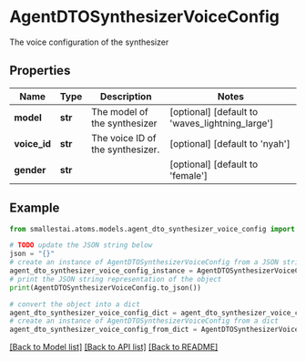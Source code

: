 # AgentDTOSynthesizerVoiceConfig

The voice configuration of the synthesizer

## Properties

Name | Type | Description | Notes
------------ | ------------- | ------------- | -------------
**model** | **str** | The model of the synthesizer | [optional] [default to 'waves_lightning_large']
**voice_id** | **str** | The voice ID of the synthesizer. | [optional] [default to 'nyah']
**gender** | **str** |  | [optional] [default to 'female']

## Example

```python
from smallestai.atoms.models.agent_dto_synthesizer_voice_config import AgentDTOSynthesizerVoiceConfig

# TODO update the JSON string below
json = "{}"
# create an instance of AgentDTOSynthesizerVoiceConfig from a JSON string
agent_dto_synthesizer_voice_config_instance = AgentDTOSynthesizerVoiceConfig.from_json(json)
# print the JSON string representation of the object
print(AgentDTOSynthesizerVoiceConfig.to_json())

# convert the object into a dict
agent_dto_synthesizer_voice_config_dict = agent_dto_synthesizer_voice_config_instance.to_dict()
# create an instance of AgentDTOSynthesizerVoiceConfig from a dict
agent_dto_synthesizer_voice_config_from_dict = AgentDTOSynthesizerVoiceConfig.from_dict(agent_dto_synthesizer_voice_config_dict)
```
[[Back to Model list]](../README.md#documentation-for-models) [[Back to API list]](../README.md#documentation-for-api-endpoints) [[Back to README]](../README.md)


